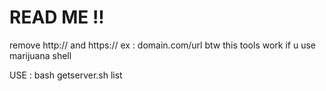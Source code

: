 # READ ME !!

remove http:// and https://
ex : domain.com/url
btw this tools work if u use marijuana shell 

USE : bash getserver.sh list

